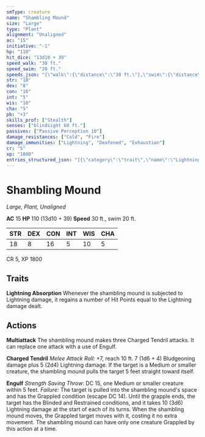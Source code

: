 ```yaml
---
smType: creature
name: "Shambling Mound"
size: "Large"
type: "Plant"
alignment: "Unaligned"
ac: "15"
initiative: "-1"
hp: "110"
hit_dice: "13d10 + 39"
speed_walk: "30 ft."
speed_swim: "20 ft."
speeds_json: "{\"walk\":{\"distance\":\"30 ft.\"},\"swim\":{\"distance\":\"20 ft.\"}}"
str: "18"
dex: "8"
con: "16"
int: "5"
wis: "10"
cha: "5"
pb: "+3"
skills_prof: ["Stealth"]
senses: ["blindsight 60 ft."]
passives: ["Passive Perception 10"]
damage_resistances: ["Cold", "Fire"]
damage_immunities: ["Lightning", "Deafened", "Exhaustion"]
cr: "5"
xp: "1800"
entries_structured_json: "[{\"category\":\"trait\",\"name\":\"Lightning Absorption\",\"text\":\"Whenever the shambling mound is subjected to Lightning damage, it regains a number of Hit Points equal to the Lightning damage dealt.\"},{\"category\":\"action\",\"name\":\"Multiattack\",\"text\":\"The shambling mound makes three Charged Tendril attacks. It can replace one attack with a use of Engulf.\"},{\"category\":\"action\",\"name\":\"Charged Tendril\",\"text\":\"*Melee Attack Roll:* +7, reach 10 ft. 7 (1d6 + 4) Bludgeoning damage plus 5 (2d4) Lightning damage. If the target is a Medium or smaller creature, the shambling mound pulls the target 5 feet straight toward itself.\",\"kind\":\"Melee Attack Roll\",\"to_hit\":\"+7\",\"range\":\"10 ft\",\"damage\":\"7 (1d6 + 4) Bludgeoning\"},{\"category\":\"action\",\"name\":\"Engulf\",\"text\":\"*Strength Saving Throw*: DC 15, one Medium or smaller creature within 5 feet. *Failure:*  The target is pulled into the shambling mound's space and has the Grappled condition (escape DC 14). Until the grapple ends, the target has the Blinded and Restrained conditions, and it takes 10 (3d6) Lightning damage at the start of each of its turns. When the shambling mound moves, the Grappled target moves with it, costing it no extra movement. The shambling mound can have only one creature Grappled by this action at a time.\",\"target\":\"one creature\",\"damage\":\"10 (3d6) Lightning\",\"save_ability\":\"STR\",\"save_dc\":15}]"
---
```


# Shambling Mound
*Large, Plant, Unaligned*

**AC** 15
**HP** 110 (13d10 + 39)
**Speed** 30 ft., swim 20 ft.

| STR | DEX | CON | INT | WIS | CHA |
| --- | --- | --- | --- | --- | --- |
| 18 | 8 | 16 | 5 | 10 | 5 |

CR 5, XP 1800

## Traits

**Lightning Absorption**
Whenever the shambling mound is subjected to Lightning damage, it regains a number of Hit Points equal to the Lightning damage dealt.

## Actions

**Multiattack**
The shambling mound makes three Charged Tendril attacks. It can replace one attack with a use of Engulf.

**Charged Tendril**
*Melee Attack Roll:* +7, reach 10 ft. 7 (1d6 + 4) Bludgeoning damage plus 5 (2d4) Lightning damage. If the target is a Medium or smaller creature, the shambling mound pulls the target 5 feet straight toward itself.

**Engulf**
*Strength Saving Throw*: DC 15, one Medium or smaller creature within 5 feet. *Failure:*  The target is pulled into the shambling mound's space and has the Grappled condition (escape DC 14). Until the grapple ends, the target has the Blinded and Restrained conditions, and it takes 10 (3d6) Lightning damage at the start of each of its turns. When the shambling mound moves, the Grappled target moves with it, costing it no extra movement. The shambling mound can have only one creature Grappled by this action at a time.
